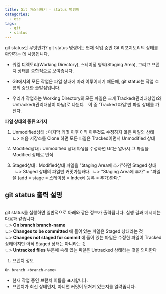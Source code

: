 ```yaml
---
title: Git 마스터하기 - status 명령어
categories:
  - etc 
tags:
  - git
  - status
---
```


git status란 무엇인가?
git status 명령어는 현재 작업 중인 Git 리포지토리의 상태를 확인하는 데 사용됩니다.
- 워킹 디렉토리(Working Directory), 스테이징 영역(Staging Area), 그리고 브랜치 상태를 종합적으로 보여줍니다.  
- Git에서의 모든 작업은 파일 상태에 따라 이루어지기 때문에, git status는 작업 흐름의 중요한 출발점입니다.  

- 우리가 작업하는 Working Directory의 모든 파일은 크게 Tracked(관리대상임)와 Untracked(관리대상이 아님)로 나뉜다.
  이 중 'Tracked 파일'만 파일 상태를 가진다. 

**파일 상태의 종류 3가지**
1. Unmodified상태 : 마지막 커밋 이후 아직 아무것도 수정하지 않은 파일의 상태      ㄴ> 처음 저장소를 Clone 하면 모든 파일은 Tracked이면서 Unmodified 상태  

2. Modified상태 : Unmodified 상태 파일을 수정하면 Git은 알아서 그 파일을 Modified 상태로 인식  
3. Staged상태 : Modified상태 파일을 "Staging Area에 추가"하면 Staged 상태      
   ㄴ> Staged 상태의 파일만 커밋가능하다.  
   ㄴ> "Staging Area에 추가" = "파일을 (add = stage = 스테이징 = Index에 등록 = 추가)한다."  


## git status 출력 설명

<figure style="width: 100%" class="align-center">
  <img src="{{ site.url }}{{ site.baseurl }}/assets/images/etc/git-status.png" alt="">
  <figcaption></figcaption>
</figure>  


git status를 실행하면 일반적으로 아래와 같은 정보가 출력됩니다.
실행 결과 메시지는 다음과 같습니다.  
  ㄴ> **On branch branch-name**  
  ㄴ> **Changes to be committed** 에 들어 있는 파일은 Staged 상태라는 것  
  ㄴ> **Changes not staged for commit** 에 들어 있는 파일은 수정한 파일이 Tracked 상태이지만 아직 Staged 상태는 아니라는 것  
  ㄴ> **Untracked files** 부분에 속해 있는 파일은 Untracked 상태라는 것을 의미한다   
  
1. 브랜치 정보
```bash
On branch <branch-name>
```
- 현재 작업 중인 브랜치 이름을 표시합니다.  
- 브랜치가 최신 상태인지, 아니면 커밋이 뒤처져 있는지를 알려줍니다.   




 
